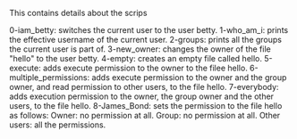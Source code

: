 This contains details about the scrips

0-iam_betty:	switches the current user to the user betty.
1-who_am_i:	prints the effective username of the current user.
2-groups:	prints all the groups the current user is part of.
3-new_owner:	changes the owner of the file "hello" to the user betty.
4-empty:	creates an empty file called hello.
5-execute:	adds execute permission to the owner to the filee hello.
6-multiple_permissions: adds execute permission to the owner and the group owner, 		 and read permission to other users, to the file hello.
7-everybody:	adds execution permission to the owner, the group owner and the 		 other users, to the file hello.
8-James_Bond:	sets the permission to the file hello as follows:
		Owner: no permission at all.
		Group: no permission at all.
		Other users: all the permissions.
